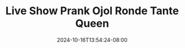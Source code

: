--- 
title: "Live Show Prank Ojol Ronde Tante Queen"
description: "video bokeh Live Show Prank Ojol Ronde Tante Queen doodstream   new"
date: 2024-10-16T13:54:24-08:00
file_code: "t6071zdbe7t9"
draft: false
cover: "hsumgs5zhpjbb37j.jpg"
tags: ["Live", "Show", "Prank", "Ojol", "Ronde", "Tante", "Queen", "bokep-indo", "bokep-viral", "bokep-ig"]
length: 2111
fld_id: "1483065"
foldername: "A prank"
categories: ["A prank"]
views: 0
---